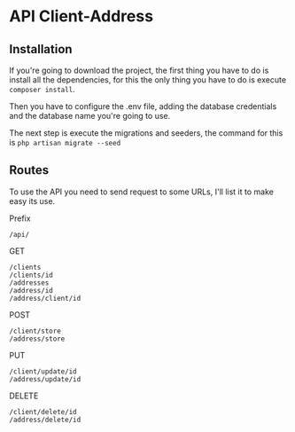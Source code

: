 # API Client-Address

## Installation

If you're going to download the project, the first thing you have to do is install all the dependencies, for this the only thing you have to do is execute `composer install`.

Then you have to configure the .env file, adding the database credentials and the database name you're going to use.

The next step is execute the migrations and seeders, the command for this is `php artisan migrate --seed`

## Routes

To use the API you need to send request to some URLs, I'll list it to make easy its use.

Prefix
```    
/api/
```

GET
```
/clients
/clients/id
/addresses
/address/id
/address/client/id
```

POST
```
/client/store
/address/store
``` 

PUT
```
/client/update/id
/address/update/id
 ```   

DELETE
```
/client/delete/id
/address/delete/id
``` 